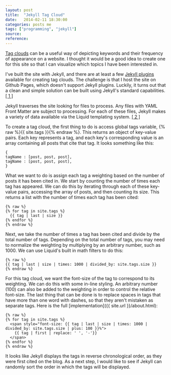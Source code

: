 ```yaml
---
layout: post
title:  "Jekyll Tag Cloud"
date:   2014-02-11 18:30:00
categories: posts me
tags: ["programming", "jekyll"]
source:
reference:
---
```


[Tag clouds](http://en.wikipedia.org/wiki/Tag_cloud) can be a useful way of depicting keywords and their frequency of appearance on a website.  I thought it would be a good idea to create one for this site so that I can visualize which topics I have been interested in.

I've built the site with Jekyll, and there are at least a few [Jekyll plugins](http://jekyllrb.com/docs/plugins/) available for creating tag clouds.  The challenge is that I host the site on Github Pages, which doesn't support Jekyll plugins.  Luckily, it turns out that a clean and simple solution can be built using Jekyll's standard capabilities. [\[ 1 \]](http://vvv.tobiassjosten.net/jekyll/jekyll-tag-cloud/)

Jekyll traverses the site looking for files to process. Any files with YAML Front Matter are subject to processing. For each of these files, Jekyll makes a variety of data available via the Liquid templating system. [\[ 2 \]](http://jekyllrb.com/docs/variables/)

To create a tag cloud, the first thing to do is access global tags variable, {% raw %}{{ site.tags }}{% endraw %}.  This returns an object of key-value pairs.  Each key represents a tag, and each key's corresponding value is an array containing all posts that cite that tag.  It looks something like this:

	{
	tagName : [post, post, post],
	tagName : [post, post, post],
	}

What we want to do is assign each tag a weighting based on the number of posts it has been cited in.  We start by counting the number of times each tag has appeared.  We can do this by iterating through each of these key-value pairs, accessing the array of posts, and then counting its size.  This returns a list with the number of times each tag has been cited:

	{% raw %}
	{% for tag in site.tags %}
	  {{ tag | last | size }}
	{% endfor %}
	{% endraw %}

Next, we take the number of times a tag has been cited and divide by the total number of tags.  Depending on the total number of tags, you may need to normalize the weighting by multiplying by an arbitrary number, such as 1000.  We can use Liquid's built in math filters to do this:

	{% raw %}
	{{ tag | last | size | times: 1000 | divided_by: site.tags.size }}
	{% endraw %}

For this tag cloud, we want the font-size of the tag to correspond to its weighting.
We can  do this with some in-line styling.  An arbitrary number (100) can also be added to the weighting in order to control the relative font-size.  The last thing that can be done is to replace spaces in tags that have more than one word with dashes, so that they aren't mistaken as separate tags.  Here is the full [implementation]({{ site.url }}/about.html):

	{% raw %}
	{% for tag in site.tags %}
	  <span style="font-size: {{ tag | last | size | times: 1000 | divided_by: site.tags.size | plus: 100 }}%">
	    {{ tag | first | replace: ' ', '-'}}
	  </span>
	{% endfor %}
	{% endraw %}

It looks like Jekyll displays the tags in reverse chronological order, as they were first cited on the blog.  As a next step, I would like to see if Jekyll can randomly sort the order in which the tags will be displayed.